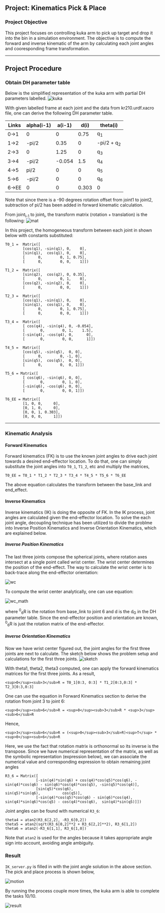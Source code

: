 ## Project: Kinematics Pick & Place
### Project Objective
This project focuses on controlling kuka arm to pick up target and drop it into the bin in a simulation environment. The objective is to compute the forward and inverse kinematic of the arm by calculating each joint angles and cooresponding frame transformation.

---

[//]: # (Image References)

[dh]: ./img/DH_param.png
[motion]: ./img/resulting_motion.gif
[kuka]: ./img/kuka_arm.png
[result]: ./img/task_completion.jpg
[sketch]: ./img/kinematic_analysis.png
[mat]: ./img/matrix.png
[wc]: ./img/wc_cal.png
[wc_math]: ./img/wc_cal_math.png

## Project Procedure
### Obtain DH parameter table
Below is the simplified representation of the kuka arm with partial DH parameters labelled.
![kuka]

With given labelled frame at each joint and the data from kr210.urdf.xacro file, one can derive the following DH parameter table.

Links | alpha(i-1) | a(i-1) | d(i) | theta(i)
--- | --- | --- | --- | ---
0->1 | 0 | 0 | 0.75 | q<sub>1</sub>
1->2 | -pi/2 | 0.35 | 0 | -pi/2 + q<sub>2</sub>
2->3 | 0 | 1.25 | 0 | q<sub>3</sub>
3->4 |  -pi/2 | -0.054 | 1.5 | q<sub>4</sub>
4->5 | pi/2 | 0 | 0 | q<sub>5</sub>
5->6 | -pi/2 | 0 | 0 | q<sub>6</sub>
6->EE | 0 | 0 | 0.303 | 0

Note that since there is a -90 degrees rotation offset from joint1 to joint2, subtraction of pi/2 has been added in forward kinematic calculation.

From joint<sub>i-1</sub> to joint<sub>i</sub>, the transform matrix (rotation + translation) is the following:
![mat]

In this project, the homogeneous transform between each joint in shown below with constants substituted:

```
T0_1 = 	Matrix([
		[cos(q1), -sin(q1), 0,    0],
		[sin(q1),  cos(q1), 0,    0],
		[      0,        0, 1, 0.75],
		[      0,        0, 0,    1]])

T1_2 = 	Matrix([
		[sin(q2),  cos(q2), 0, 0.35],
		[      0,        0, 1,    0],
		[cos(q2), -sin(q2), 0,    0],
		[      0,        0, 0,    1]])

T2_3 = 	Matrix([
		[cos(q1), -sin(q1), 0,    0],
		[sin(q1),  cos(q1), 0,    0],
		[      0,        0, 1, 0.75],
		[      0,        0, 0,    1]])

T3_4 = 	Matrix([
		[ cos(q4), -sin(q4), 0, -0.054],
		[       0,        0, 1,    1.5],
		[-sin(q4), -cos(q4), 0,      0],
		[       0,        0, 0,      1]])

T4_5 = 	Matrix([
		[cos(q5), -sin(q5),  0, 0],
		[      0,        0, -1, 0],
		[sin(q5),  cos(q5),  0, 0],
		[      0,        0,  0, 1]])

T5_6 = Matrix([
		[ cos(q6), -sin(q6), 0, 0],
		[       0,        0, 1, 0],
		[-sin(q6), -cos(q6), 0, 0],
		[       0,        0, 0, 1]])

T6_EE = Matrix([
		[1, 0, 0,     0],
		[0, 1, 0,     0],
		[0, 0, 1, 0.303],
		[0, 0, 0,     1]])
```

---
### Kinematic Analysis
#### Forward Kinematics
Forward kinematics (FK) is to use the known joint angles to drive each joint towards a desired end-effector location. To do that, one can simply substitute the joint angles into `T0_1`, `T1_2`, etc and multiply the matrices,
```
T0_EE = T0_1 * T1_2 * T2_3 * T3_4 * T4_5 * T5_6 * T6_EE
```
The above equation calculates the transform between the base_link and end_effect.

#### Inverse Kinematics
Inverse kinematics (IK) is doing the opposite of FK. In the IK process, joint angles are calculated given the end-effector location. To solve the each joint angle, decoupling technique has been utilized to divide the problme into Inverse Position Kinematics and Inverse Orientation Kinematics, which are explained below.


##### Inverse Position Kinematics
The last three joints compose the spherical joints, where rotation axes intersect at a single point called wrist center. The wrist center determines the position of the end-effect. The way to calculate the wrist center is to back-trace along the end-effector orientation:

![wc]

To compute the wrist center analytically, one can use equation:

![wc_math]

where <sup>0</sup><sub>6</sub>R is the rotation from base_link to joint 6 and d is the d<sub>G</sub> in the DH parameter table. Since the end-effector position and orientation are known, <sup>0</sup><sub>6</sub>R is just the rotation matrix of the end-effector. 

##### Inverse Orientation Kinematics
Now we have wrist center figured out, the joint angles for the first three joints are next to calculate. The sketch below shows the problem setup and calculations for the first three joints. 
![sketch]

With theta1, theta2, theta3 computed, one can apply the forward kinematics matrices for the first three joints. As a result, 
```
<sup>0</sup><sub>3</sub>R = T0_1[0:3, 0:3] * T1_2[0:3,0:3] * T2_3[0:3,0:3]
```
One can use the equation in Forward Kinematics section to derive the rotation from joint 3 to joint 6:
```
<sup>0</sup><sub>6</sub>R = <sup>0</sup><sub>3</sub>R * <sup>3</sup><sub>6</sub>R
```
Hence,
```
<sup>3</sup><sub>6</sub>R = (<sup>0</sup><sub>3</sub>R)<sup>T</sup> * <sup>0</sup><sub>6</sub>R 
```
Here, we use the fact that rotation matrix is orthonormal so its inverse is the transpose. Since we have numerical representation of the matrix, as well as the symbolic representation (expression below), we can associate the numerical value and corresponding expression to obtain remaining joint angles 

```
R3_6 = Matrix([
			  [-sin(q4)*sin(q6) + cos(q4)*cos(q5)*cos(q6), -sin(q4)*cos(q6) - sin(q6)*cos(q4)*cos(q5), -sin(q5)*cos(q4)],
			  [sin(q5)*cos(q6),                           -sin(q5)*sin(q6),          cos(q5)],
			  [-sin(q4)*cos(q5)*cos(q6) - sin(q6)*cos(q4),  sin(q4)*sin(q6)*cos(q5) - cos(q4)*cos(q6),  sin(q4)*sin(q5)]])
```

Joint angles can be found with numerical `R3_6`:
```
theta4 = atan2(R3_6[2,2], -R3_6[0,2])
theta5 = atan2(sqrt(R3_6[0,2]**2 + R3_6[2,2]**2), R3_6[1,2])
theta6 = atan2(-R3_6[1,1], R3_6[1,0])
```
Note that `atan2` is used for the angles because it takes appropriate angle sign into account, avoiding angle ambiguity. 

### Result
`IK_server.py` is filled in with the joint angle solution in the above section. The pick and place process is shown below,

![motion]

By running the process couple more times, the kuka arm is able to complete the tasks 10/10. 

![result]